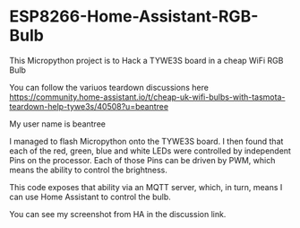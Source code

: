 # ESP8266-Home-Assistant-RGB-Bulb
This Micropython project is to Hack a TYWE3S board in a cheap WiFi RGB Bulb

You can follow the variuos teardown discussions here https://community.home-assistant.io/t/cheap-uk-wifi-bulbs-with-tasmota-teardown-help-tywe3s/40508?u=beantree

My user name is beantree

I managed to flash Micropython onto the TYWE3S board. I then found that each of the red, green, blue and white LEDs were controlled by independent Pins on the processor. Each of those Pins can be driven by PWM, which means the ability to control the brightness.

This code exposes that ability via an MQTT server, which, in turn, means I can use Home Assistant to control the bulb.

You can see my screenshot from HA in the discussion link.
